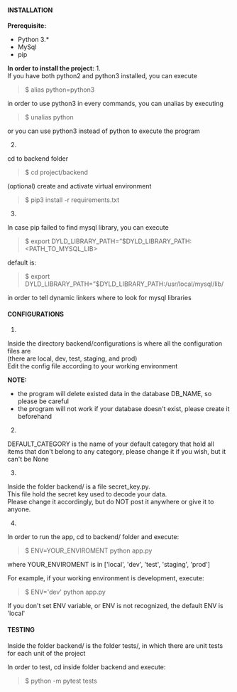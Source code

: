 #### INSTALLATION

**Prerequisite:**

- Python 3.*
- MySql
- pip

**In order to install the project:**
   1.  
   If you have both python2 and python3 installed, you can execute  
   > $ alias python=python3 
   
   in order to use python3 in every commands, you can unalias by executing  
   > $ unalias python  
   
   or you can use python3 instead of python to execute the program  

   2.   
   cd to backend folder
   > $ cd project/backend  
   
   (optional) create and activate virtual environment  
   > $ pip3 install -r requirements.txt  

   3.
   In case pip failed to find mysql library, you can execute  
   > $ export DYLD_LIBRARY_PATH=”$DYLD_LIBRARY_PATH:<PATH_TO_MYSQL_LIB>  
   
   default is:
   > $ export DYLD_LIBRARY_PATH=”$DYLD_LIBRARY_PATH:/usr/local/mysql/lib/  
   
   in order to tell dynamic linkers where to look for mysql libraries  


#### CONFIGURATIONS  

1.      
Inside the directory backend/configurations is where all the configuration files are  
(there are local, dev, test, staging, and prod)  
Edit the config file according to your working environment  

**NOTE:**
- the program will delete existed data in the database DB_NAME, so please be careful     
- the program will not work if your database doesn't exist, please create it beforehand   

2.      
DEFAULT_CATEGORY is the name of your default category that hold all items that don't belong to any category, please change it if you wish, but it can't be None    

3.
Inside the folder backend/ is a file secret_key.py.   
This file hold the secret key used to decode your data.   
Please change it accordingly, but do NOT post it anywhere or give it to anyone.   

4.
In order to run the app, cd to backend/ folder and execute:
> $ ENV=YOUR_ENVIROMENT python app.py   

where YOUR_ENVIROMENT is in ['local', 'dev', 'test', 'staging', 'prod']

For example, if your working environment is development, execute:
> $ ENV='dev' python app.py

If you don't set ENV variable, or ENV is not recognized, the default ENV is 'local'


#### TESTING

Inside the folder backend/ is the folder tests/, in which there are unit tests for each unit of the project   

In order to test, cd inside folder backend and execute:   
> $ python -m pytest tests
